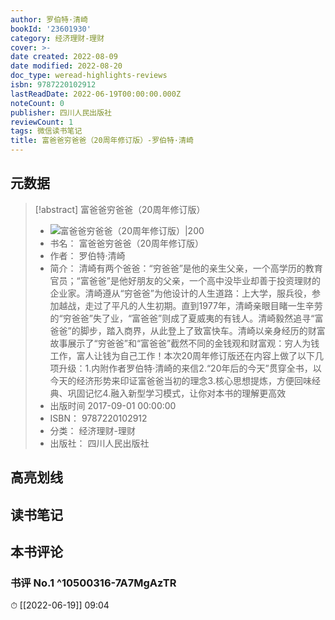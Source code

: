 ```yaml
---
author: 罗伯特·清崎
bookId: '23601930'
category: 经济理财-理财
cover: >-
date created: 2022-08-09
date modified: 2022-08-20
doc_type: weread-highlights-reviews
isbn: 9787220102912
lastReadDate: 2022-06-19T00:00:00.000Z
noteCount: 0
publisher: 四川人民出版社
reviewCount: 1
tags: 微信读书笔记
title: 富爸爸穷爸爸（20周年修订版）-罗伯特·清崎
---
```


## 元数据

> [!abstract] 富爸爸穷爸爸（20周年修订版）
> - ![ 富爸爸穷爸爸（20周年修订版）|200](https://wfqqreader-1252317822.image.myqcloud.com/cover/930/23601930/t7_23601930.jpg)
> - 书名： 富爸爸穷爸爸（20周年修订版）
> - 作者： 罗伯特·清崎
> - 简介： 清崎有两个爸爸：“穷爸爸”是他的亲生父亲，一个高学历的教育官员；“富爸爸”是他好朋友的父亲，一个高中没毕业却善于投资理财的企业家。清崎遵从“穷爸爸”为他设计的人生道路：上大学，服兵役，参加越战，走过了平凡的人生初期。直到1977年，清崎亲眼目睹一生辛劳的“穷爸爸”失了业，“富爸爸”则成了夏威夷的有钱人。清崎毅然追寻“富爸爸”的脚步，踏入商界，从此登上了致富快车。清崎以亲身经历的财富故事展示了“穷爸爸”和“富爸爸”截然不同的金钱观和财富观：穷人为钱工作，富人让钱为自己工作！本次20周年修订版还在内容上做了以下几项升级：1.内附作者罗伯特·清崎的来信2.“20年后的今天”贯穿全书，以今天的经济形势来印证富爸爸当初的理念3.核心思想提炼，方便回味经典、巩固记忆4.融入新型学习模式，让你对本书的理解更高效
> - 出版时间 2017-09-01 00:00:00
> - ISBN： 9787220102912
> - 分类： 经济理财-理财
> - 出版社： 四川人民出版社

## 高亮划线

## 读书笔记

## 本书评论

### 书评 No.1 ^10500316-7A7MgAzTR

⏱ [[2022-06-19]] 09:04
